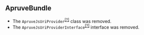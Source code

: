 ApruveBundle
------------
* The `ApruveJsUriProvider`<sup>[[?]](https://github.com/orocommerce/OroApruveBundle/tree/1.3.0/Layout/Provider/ApruveJsUriProvider.php#L8 "Oro\Bundle\ApruveBundle\Layout\Provider\ApruveJsUriProvider")</sup> class was removed.
* The `ApruveJsUriProviderInterface`<sup>[[?]](https://github.com/orocommerce/OroApruveBundle/tree/1.3.0/Layout/Provider/ApruveJsUriProviderInterface.php#L5 "Oro\Bundle\ApruveBundle\Layout\Provider\ApruveJsUriProviderInterface")</sup> interface was removed.
